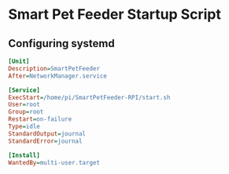 # Smart Pet Feeder Startup Script

## Configuring systemd

```ini
[Unit]
Description=SmartPetFeeder
After=NetworkManager.service

[Service]
ExecStart=/home/pi/SmartPetFeeder-RPI/start.sh
User=root
Group=root
Restart=on-failure
Type=idle
StandardOutput=journal
StandardError=journal

[Install]
WantedBy=multi-user.target

```
